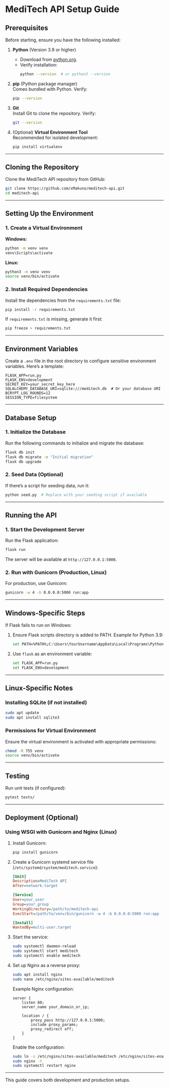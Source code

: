 
# MediTech API Setup Guide

## Prerequisites
Before starting, ensure you have the following installed:

1. **Python** (Version 3.9 or higher)
   - Download from [python.org](https://www.python.org/).
   - Verify installation:  
     ```bash
     python --version  # or python3 --version
     ```
2. **pip** (Python package manager)  
   Comes bundled with Python. Verify:
   ```bash
   pip --version
   ```
3. **Git**  
   Install Git to clone the repository. Verify:  
   ```bash
   git --version
   ```

4. (Optional) **Virtual Environment Tool**  
   Recommended for isolated development:
   ```bash
   pip install virtualenv
   ```

---

## Cloning the Repository
Clone the MediTech API repository from GitHub:
```bash
git clone https://github.com/xMakuno/meditech-api.git
cd meditech-api
```

---

## Setting Up the Environment

### 1. Create a Virtual Environment  
**Windows:**
```bash
python -m venv venv
venv\Scripts\activate
```

**Linux:**
```bash
python3 -m venv venv
source venv/bin/activate
```

### 2. Install Required Dependencies  
Install the dependencies from the `requirements.txt` file:
```bash
pip install -r requirements.txt
```

If `requirements.txt` is missing, generate it first:
```bash
pip freeze > requirements.txt
```

---

## Environment Variables

Create a `.env` file in the root directory to configure sensitive environment variables. Here’s a template:

```env
FLASK_APP=run.py
FLASK_ENV=development
SECRET_KEY=your_secret_key_here
SQLALCHEMY_DATABASE_URI=sqlite:///meditech.db  # Or your database URI
BCRYPT_LOG_ROUNDS=12
SESSION_TYPE=filesystem
```

---

## Database Setup

### 1. Initialize the Database  
Run the following commands to initialize and migrate the database:
```bash
flask db init
flask db migrate -m "Initial migration"
flask db upgrade
```

### 2. Seed Data (Optional)  
If there’s a script for seeding data, run it:
```bash
python seed.py  # Replace with your seeding script if available
```

---

## Running the API

### 1. Start the Development Server  
Run the Flask application:
```bash
flask run
```
The server will be available at `http://127.0.0.1:5000`.

### 2. Run with Gunicorn (Production, Linux)  
For production, use Gunicorn:
```bash
gunicorn -w 4 -b 0.0.0.0:5000 run:app
```

---

## Windows-Specific Steps
If Flask fails to run on Windows:
1. Ensure Flask scripts directory is added to PATH. Example for Python 3.9:
   ```bash
   set PATH=%PATH%;C:\Users\YourUsername\AppData\Local\Programs\Python\Python39\Scripts
   ```

2. Use `flask` as an environment variable:
   ```bash
   set FLASK_APP=run.py
   set FLASK_ENV=development
   ```

---

## Linux-Specific Notes

### Installing SQLite (if not installed)
```bash
sudo apt update
sudo apt install sqlite3
```

### Permissions for Virtual Environment
Ensure the virtual environment is activated with appropriate permissions:
```bash
chmod -R 755 venv
source venv/bin/activate
```

---

## Testing

Run unit tests (if configured):
```bash
pytest tests/
```

---

## Deployment (Optional)

### Using WSGI with Gunicorn and Nginx (Linux)

1. Install Gunicorn:
   ```bash
   pip install gunicorn
   ```
2. Create a Gunicorn systemd service file (`/etc/systemd/system/meditech.service`):
   ```ini
   [Unit]
   Description=MediTech API
   After=network.target

   [Service]
   User=your_user
   Group=your_group
   WorkingDirectory=/path/to/meditech-api
   ExecStart=/path/to/venv/bin/gunicorn -w 4 -b 0.0.0.0:5000 run:app

   [Install]
   WantedBy=multi-user.target
   ```
3. Start the service:
   ```bash
   sudo systemctl daemon-reload
   sudo systemctl start meditech
   sudo systemctl enable meditech
   ```

4. Set up Nginx as a reverse proxy:
   ```bash
   sudo apt install nginx
   sudo nano /etc/nginx/sites-available/meditech
   ```
   Example Nginx configuration:
   ```nginx
   server {
       listen 80;
       server_name your_domain_or_ip;

       location / {
           proxy_pass http://127.0.0.1:5000;
           include proxy_params;
           proxy_redirect off;
       }
   }
   ```
   Enable the configuration:
   ```bash
   sudo ln -s /etc/nginx/sites-available/meditech /etc/nginx/sites-enabled
   sudo nginx -t
   sudo systemctl restart nginx
   ```

---

This guide covers both development and production setups.
